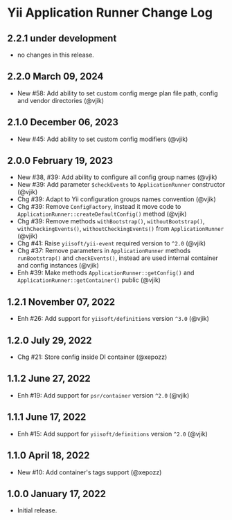 # Yii Application Runner Change Log

## 2.2.1 under development

- no changes in this release.

## 2.2.0 March 09, 2024

- New #58: Add ability to set custom config merge plan file path, config and vendor directories (@vjik)

## 2.1.0 December 06, 2023

- New #45: Add ability to set custom config modifiers (@vjik)

## 2.0.0 February 19, 2023

- New #38, #39: Add ability to configure all config group names (@vjik)
- New #39: Add parameter `$checkEvents` to `ApplicationRunner` constructor (@vjik)
- Chg #39: Adapt to Yii configuration groups names convention (@vjik)
- Chg #39: Remove `ConfigFactory`, instead it move code to `ApplicationRunner::createDefaultConfig()` method (@vjik)
- Chg #39: Remove methods `withBootstrap()`, `withoutBootstrap()`, `withCheckingEvents()`, `withoutCheckingEvents()` 
  from `ApplicationRunner` (@vjik)
- Chg #41: Raise `yiisoft/yii-event` required version to `^2.0` (@vjik)
- Сhg #37: Remove parameters in `ApplicationRunner` methods `runBootstrap()` and `checkEvents()`, instead are used 
  internal container and config instances (@vjik)
- Enh #39: Make methods `ApplicationRunner::getConfig()` and `ApplicationRunner::getContainer()` public (@vjik)

## 1.2.1 November 07, 2022

- Enh #26: Add support for `yiisoft/definitions` version `^3.0` (@vjik)

## 1.2.0 July 29, 2022

- Chg #21: Store config inside DI container (@xepozz)

## 1.1.2 June 27, 2022

- Enh #19: Add support for `psr/container` version `^2.0` (@vjik)

## 1.1.1 June 17, 2022

- Enh #15: Add support for `yiisoft/definitions` version `^2.0` (@vjik)

## 1.1.0 April 18, 2022

- New #10: Add container's tags support (@xepozz)

## 1.0.0 January 17, 2022

- Initial release.
